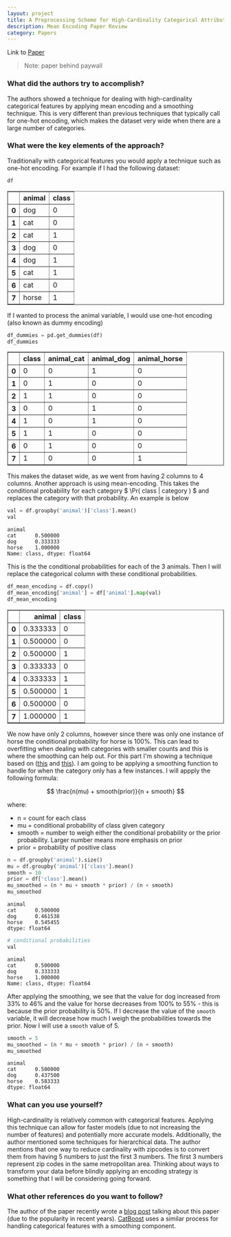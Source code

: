 ```yaml
---
layout: project
title: A Preprocessing Scheme for High-Cardinality Categorical Attributes in Classification and Prediction Problems 
description: Mean Encoding Paper Review
category: Papers
---
```


Link to [Paper](https://dl.acm.org/doi/10.1145/507533.507538)
> Note: paper behind paywall 

### What did the authors try to accomplish?
The authors showed a technique for dealing with high-cardinality categorical features by applying mean encoding and a smoothing technique. This is very different than previous techniques that typically call for one-hot encoding, which makes the dataset very wide when there are a large number of categories. 

### What were the key elements of the approach?
Traditionally with categorical features you would apply a technique such as one-hot encoding.  For example if I had the following dataset: 


```python
df
```




<div>
<style scoped>
    .dataframe tbody tr th:only-of-type {
        vertical-align: middle;
    }

    .dataframe tbody tr th {
        vertical-align: top;
    }

    .dataframe thead th {
        text-align: right;
    }
</style>
<table border="1" class="dataframe">
  <thead>
    <tr style="text-align: right;">
      <th></th>
      <th>animal</th>
      <th>class</th>
    </tr>
  </thead>
  <tbody>
    <tr>
      <th>0</th>
      <td>dog</td>
      <td>0</td>
    </tr>
    <tr>
      <th>1</th>
      <td>cat</td>
      <td>0</td>
    </tr>
    <tr>
      <th>2</th>
      <td>cat</td>
      <td>1</td>
    </tr>
    <tr>
      <th>3</th>
      <td>dog</td>
      <td>0</td>
    </tr>
    <tr>
      <th>4</th>
      <td>dog</td>
      <td>1</td>
    </tr>
    <tr>
      <th>5</th>
      <td>cat</td>
      <td>1</td>
    </tr>
    <tr>
      <th>6</th>
      <td>cat</td>
      <td>0</td>
    </tr>
    <tr>
      <th>7</th>
      <td>horse</td>
      <td>1</td>
    </tr>
  </tbody>
</table>
</div>



If I wanted to process the animal variable, I would use one-hot encoding (also known as dummy encoding) 


```python
df_dummies = pd.get_dummies(df)
df_dummies
```




<div>
<style scoped>
    .dataframe tbody tr th:only-of-type {
        vertical-align: middle;
    }

    .dataframe tbody tr th {
        vertical-align: top;
    }

    .dataframe thead th {
        text-align: right;
    }
</style>
<table border="1" class="dataframe">
  <thead>
    <tr style="text-align: right;">
      <th></th>
      <th>class</th>
      <th>animal_cat</th>
      <th>animal_dog</th>
      <th>animal_horse</th>
    </tr>
  </thead>
  <tbody>
    <tr>
      <th>0</th>
      <td>0</td>
      <td>0</td>
      <td>1</td>
      <td>0</td>
    </tr>
    <tr>
      <th>1</th>
      <td>0</td>
      <td>1</td>
      <td>0</td>
      <td>0</td>
    </tr>
    <tr>
      <th>2</th>
      <td>1</td>
      <td>1</td>
      <td>0</td>
      <td>0</td>
    </tr>
    <tr>
      <th>3</th>
      <td>0</td>
      <td>0</td>
      <td>1</td>
      <td>0</td>
    </tr>
    <tr>
      <th>4</th>
      <td>1</td>
      <td>0</td>
      <td>1</td>
      <td>0</td>
    </tr>
    <tr>
      <th>5</th>
      <td>1</td>
      <td>1</td>
      <td>0</td>
      <td>0</td>
    </tr>
    <tr>
      <th>6</th>
      <td>0</td>
      <td>1</td>
      <td>0</td>
      <td>0</td>
    </tr>
    <tr>
      <th>7</th>
      <td>1</td>
      <td>0</td>
      <td>0</td>
      <td>1</td>
    </tr>
  </tbody>
</table>
</div>



This makes the dataset wide, as we went from having 2 columns to 4 columns.  Another approach is using mean-encoding.  This takes the conditional probability for each category $ \Pr( class | category )  $ and replaces the category with that probability.  An example is below 


```python
val = df.groupby('animal')['class'].mean()
val
```




    animal
    cat      0.500000
    dog      0.333333
    horse    1.000000
    Name: class, dtype: float64



This is the the conditional probabilities for each of the 3 animals.  Then I will replace the categorical column with these conditional probabilities. 


```python
df_mean_encoding = df.copy()
df_mean_encoding['animal'] = df['animal'].map(val)
df_mean_encoding
```




<div>
<style scoped>
    .dataframe tbody tr th:only-of-type {
        vertical-align: middle;
    }

    .dataframe tbody tr th {
        vertical-align: top;
    }

    .dataframe thead th {
        text-align: right;
    }
</style>
<table border="1" class="dataframe">
  <thead>
    <tr style="text-align: right;">
      <th></th>
      <th>animal</th>
      <th>class</th>
    </tr>
  </thead>
  <tbody>
    <tr>
      <th>0</th>
      <td>0.333333</td>
      <td>0</td>
    </tr>
    <tr>
      <th>1</th>
      <td>0.500000</td>
      <td>0</td>
    </tr>
    <tr>
      <th>2</th>
      <td>0.500000</td>
      <td>1</td>
    </tr>
    <tr>
      <th>3</th>
      <td>0.333333</td>
      <td>0</td>
    </tr>
    <tr>
      <th>4</th>
      <td>0.333333</td>
      <td>1</td>
    </tr>
    <tr>
      <th>5</th>
      <td>0.500000</td>
      <td>1</td>
    </tr>
    <tr>
      <th>6</th>
      <td>0.500000</td>
      <td>0</td>
    </tr>
    <tr>
      <th>7</th>
      <td>1.000000</td>
      <td>1</td>
    </tr>
  </tbody>
</table>
</div>



We now have only 2 columns, however since there was only one instance of horse the conditional probability for horse is 100%.  This can lead to overfitting when dealing with categories with smaller counts and this is where the smoothing can help out.  For this part I'm showing a technique based on ([this](https://maxhalford.github.io/blog/target-encoding/) and [this](https://www.kaggle.com/dustinthewind/making-sense-of-mean-encoding)).  I am going to be applying a smoothing function to handle for when the category only has a few instances.  I will appply the following formula: 

$$ \frac{n(mu) + smooth(prior)}{n + smooth}  $$

where:
- n = count for each class 
- mu = conditional probability of class given category 
- smooth = number to weigh either the conditional probability or the prior probability.  Larger number means more emphasis on prior 
- prior = probability of positive class 


```python
n = df.groupby('animal').size()
mu = df.groupby('animal')['class'].mean()
smooth = 10
prior = df['class'].mean()
mu_smoothed = (n * mu + smooth * prior) / (n + smooth)
mu_smoothed
```




    animal
    cat      0.500000
    dog      0.461538
    horse    0.545455
    dtype: float64




```python
# conditional probabilities 
val
```




    animal
    cat      0.500000
    dog      0.333333
    horse    1.000000
    Name: class, dtype: float64



After applying the smoothing, we see that the value for dog increased from 33% to 46% and the value for horse decreases from 100% to 55% - this is because the prior probability is 50%.  If I decrease the value of the `smooth` variable, it will decrease how much I weigh the probabilities towards the prior.  Now I will use a `smooth` value of 5.


```python
smooth = 5
mu_smoothed = (n * mu + smooth * prior) / (n + smooth)
mu_smoothed
```




    animal
    cat      0.500000
    dog      0.437500
    horse    0.583333
    dtype: float64



### What can you use yourself?

High-cardinality is relatively common with categorical features.  Applying this technique can allow for faster models (due to not increasing the number of features) and potentially more accurate models.  Additionally, the author mentioned some techniques for hierarchical data.  The author mentions that one way to reduce cardinality with zipcodes is to convert them from having 5 numbers to just the first 3 numbers.  The first 3 numbers represent zip codes in the same metropolitan area.  Thinking about ways to transform your data before blindly applying an encoding strategy is something that I will be considering going forward.    

### What other references do you want to follow?

The author of the paper recently wrote a [blog post](https://towardsdatascience.com/extending-target-encoding-443aa9414cae) talking about this paper (due to the popularity in recent years).  [CatBoost](https://catboost.ai/) uses a similar process for handling categorical features with a smoothing component.  
